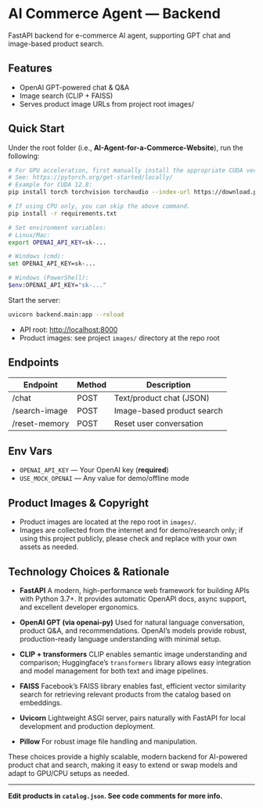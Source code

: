 # AI Commerce Agent — Backend

FastAPI backend for e-commerce AI agent, supporting GPT chat and image-based product search.

## Features

- OpenAI GPT-powered chat & Q&A
- Image search (CLIP + FAISS)
- Serves product image URLs from project root images/

## Quick Start

Under the root folder (i.e., **AI-Agent-for-a-Commerce-Website**), run the following:

```bash
# For GPU acceleration, first manually install the appropriate CUDA version of PyTorch:
# See: https://pytorch.org/get-started/locally/
# Example for CUDA 12.8:
pip install torch torchvision torchaudio --index-url https://download.pytorch.org/whl/cu128

# If using CPU only, you can skip the above command.
pip install -r requirements.txt

# Set environment variables:
# Linux/Mac:
export OPENAI_API_KEY=sk-...

# Windows (cmd):
set OPENAI_API_KEY=sk-...

# Windows (PowerShell):
$env:OPENAI_API_KEY="sk-..."
````

Start the server:

```bash
uvicorn backend.main:app --reload
```

* API root: [http://localhost:8000](http://localhost:8000)
* Product images: see project `images/` directory at the repo root

## Endpoints

| Endpoint      | Method | Description                |
| ------------- | ------ | -------------------------- |
| /chat         | POST   | Text/product chat (JSON)   |
| /search-image | POST   | Image-based product search |
| /reset-memory | POST   | Reset user conversation    |

## Env Vars

* `OPENAI_API_KEY` — Your OpenAI key (**required**)
* `USE_MOCK_OPENAI` — Any value for demo/offline mode

## Product Images & Copyright

* Product images are located at the repo root in `images/`.
* Images are collected from the internet and for demo/research only;
  if using this project publicly, please check and replace with your own assets as needed.

## Technology Choices & Rationale

* **FastAPI**
  A modern, high-performance web framework for building APIs with Python 3.7+. It provides automatic OpenAPI docs, async support, and excellent developer ergonomics.

* **OpenAI GPT (via openai-py)**
  Used for natural language conversation, product Q\&A, and recommendations. OpenAI’s models provide robust, production-ready language understanding with minimal setup.

* **CLIP + transformers**
  CLIP enables semantic image understanding and comparison; Huggingface’s `transformers` library allows easy integration and model management for both text and image pipelines.

* **FAISS**
  Facebook’s FAISS library enables fast, efficient vector similarity search for retrieving relevant products from the catalog based on embeddings.

* **Uvicorn**
  Lightweight ASGI server, pairs naturally with FastAPI for local development and production deployment.

* **Pillow**
  For robust image file handling and manipulation.

These choices provide a highly scalable, modern backend for AI-powered product chat and search, making it easy to extend or swap models and adapt to GPU/CPU setups as needed.

---

**Edit products in `catalog.json`.
See code comments for more info.**

